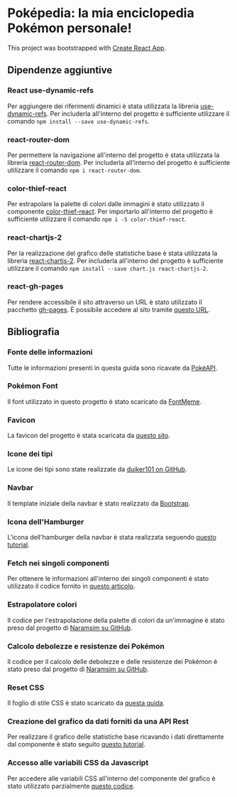 # Poképedia: la mia enciclopedia Pokémon personale!

This project was bootstrapped with [Create React App](https://github.com/facebook/create-react-app).

## Dipendenze aggiuntive

### React use-dynamic-refs
Per aggiungere dei riferimenti dinamici è stata utilizzata la libreria [use-dynamic-refs](https://www.npmjs.com/package/use-dynamic-refs).
Per includerla all'interno del progetto è sufficiente utilizzare il comando `npm install --save use-dynamic-refs`.

### react-router-dom
Per permettere la navigazione all'interno del progetto è stata utilizzata la libreria [react-router-dom](https://www.npmjs.com/package/react-router-dom).
Per includerla all'interno del progetto è sufficiente utilizzare il comando `npm i react-router-dom`.

### color-thief-react
Per estrapolare la palette di colori dalle immagini è stato utilizzato il componente [color-thief-react](https://www.npmjs.com/package/color-thief-react).
Per importarlo all'interno del progetto è sufficiente utilizzare il comando `npm i -S color-thief-react`.

### react-chartjs-2
Per la realizzazione del grafico delle statistiche base è stata utilizzata la libreria [react-chartjs-2](https://react-chartjs-2.js.org/).
Per includerla all'interno del progetto è sufficiente utilizzare il comando `npm install --save chart.js react-chartjs-2`.

### react-gh-pages
Per rendere accessibile il sito attraverso un URL è stato utilizzato il pacchetto [gh-pages](https://github.com/gitname/react-gh-pages?tab=readme-ov-file).
È possibile accedere al sito tramite [questo URL](https://mgarello.github.io/Pokepedia).

## Bibliografia

### Fonte delle informazioni
Tutte le informazioni presenti in questa guida sono ricavate da [PokéAPI](https://pokeapi.co/).

### Pokémon Font
Il font utilizzato in questo progetto è stato scaricato da [FontMeme](https://fontmeme.com/fonts/pokemon-font/).

### Favicon
La favicon del progetto è stata scaricata da [questo sito](https://www.pngall.com/it/pokeball-png/download/40234).

### Icone dei tipi
Le icone dei tipi sono state realizzate da [duiker101 on GitHub](https://github.com/duiker101/pokemon-type-svg-icons).

### Navbar
Il template iniziale della navbar è stato realizzato da [Bootstrap](https://getbootstrap.com/docs/4.0/examples/navbars/).

### Icona dell'Hamburger
L'icona dell'hamburger della navbar è stata realizzata seguendo [questo tutorial](https://youtu.be/XLHdF7z77YU?si=Ecis-LxWlXBGOV42).

### Fetch nei singoli componenti
Per ottenere le informazioni all'interno dei singoli componenti è stato utilizzato il codice fornito in [questo articolo](https://dev.to/johnpaulada/synchronous-fetch-with-asyncawait).

### Estrapolatore colori
Il codice per l'estrapolazione della palette di colori da un'immagine è stato preso dal progetto di [Naramsim su GitHub](https://github.com/Naramsim/Colosseum/blob/master/src/scripts/helpers/getColors.js).

### Calcolo debolezze e resistenze dei Pokémon
Il codice per il calcolo delle debolezze e delle resistenze dei Pokémon è stato preso dal progetto di [Naramsim su GitHub](https://github.com/Naramsim/Colosseum/blob/master/src/scripts/helpers/getMultipliers.js).

### Reset CSS
Il foglio di stile CSS è stato scaricato da [questa guida](https://html5doctor.com/html-5-reset-stylesheet/).

### Creazione del grafico da dati forniti da una API Rest
Per realizzare il grafico delle statistiche base ricavando i dati direttamente dal componente è stato seguito [questo tutorial](https://www.youtube.com/watch?v=yOousFGfmZc).

### Accesso alle variabili CSS da Javascript
Per accedere alle variabili CSS all'interno del componente del grafico è stato utilizzato parzialmente [questo codice](https://codepen.io/kurkle/pen/KKpaYwx).